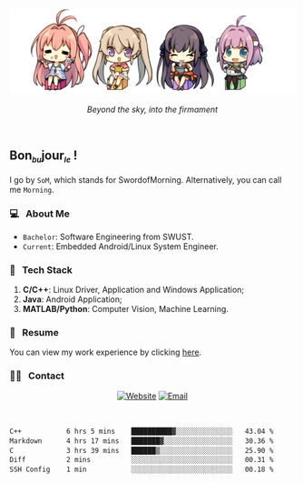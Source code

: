 <img src="./pic/Aokana.png">
<p align="center"><em>Beyond the sky, into the firmament</em></p>

<br/>

## Bon<sub><em><font size=2>bu</font></em></sub>jour<sub><em><font size=2>le</font></em></sub> !

I go by `SoM`, which stands for SwordofMorning. Alternatively, you can call me `Morning`.

### 💻 &nbsp; About Me

- `Bachelor`: Software Engineering from SWUST.
- `Current`: Embedded Android/Linux System Engineer.

### 🔧 &nbsp; Tech Stack

1. **C/C++**: Linux Driver, Application and Windows Application;
2. **Java**: Android Application;
3. **MATLAB/Python**: Computer Vision, Machine Learning.

### 📝 &nbsp; Resume

You can view my work experience by clicking <a href="https://swordofmorning.com/index.php/contact/">here</a>.

### 🤝🏻 &nbsp; Contact

<p align="center">
<a href="https://swordofmorning.com/"><img alt="Website" src="https://img.shields.io/badge/Website-swordofmorning.com-blue?style=flat-square&logo=google-chrome"></a>
<a href="mailto:master@xiaojintao.email
"><img alt="Email" src="https://img.shields.io/badge/Email-master@xiaojintao.email-blue?style=flat-square&logo=gmail"></a>
</p>

<br/>

<!--START_SECTION:waka-->

```txt
C++           6 hrs 5 mins    ██████████▓░░░░░░░░░░░░░░   43.04 %
Markdown      4 hrs 17 mins   ███████▓░░░░░░░░░░░░░░░░░   30.36 %
C             3 hrs 39 mins   ██████▒░░░░░░░░░░░░░░░░░░   25.90 %
Diff          2 mins          ░░░░░░░░░░░░░░░░░░░░░░░░░   00.31 %
SSH Config    1 min           ░░░░░░░░░░░░░░░░░░░░░░░░░   00.18 %
```

<!--END_SECTION:waka-->
